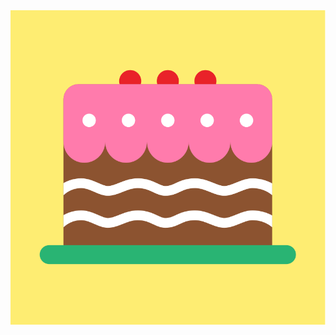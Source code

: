 <img src='https://raw.githubusercontent.com/MumukiProject/mumuki-guia-puzzle-rompecabezas-kinder/master/assets/torta1-01_1604600157195.svg'>